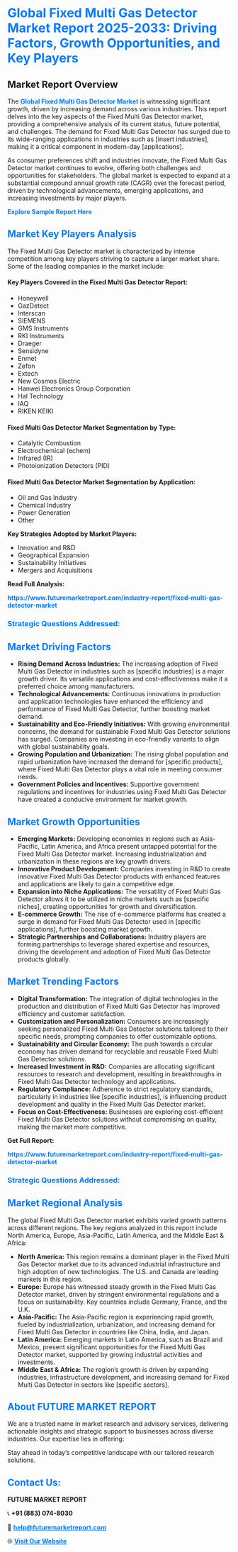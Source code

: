 <h1 style="color: #007BFF;">Global Fixed Multi Gas Detector Market Report 2025-2033: Driving Factors, Growth Opportunities, and Key Players</h1>

<section id="overview">
<h2>Market Report Overview</h2>
<p>The <a href="https://www.futuremarketreport.com/industry-report/fixed-multi-gas-detector-market" style="color: #007BFF; text-decoration: none;"><strong>Global Fixed Multi Gas Detector Market</strong></a> is witnessing significant growth, driven by increasing demand across various industries. This report delves into the key aspects of the Fixed Multi Gas Detector market, providing a comprehensive analysis of its current status, future potential, and challenges. The demand for Fixed Multi Gas Detector has surged due to its wide-ranging applications in industries such as [insert industries], making it a critical component in modern-day [applications].</p>
<p>As consumer preferences shift and industries innovate, the Fixed Multi Gas Detector market continues to evolve, offering both challenges and opportunities for stakeholders. The global market is expected to expand at a substantial compound annual growth rate (CAGR) over the forecast period, driven by technological advancements, emerging applications, and increasing investments by major players.</p>
</section>

<section id="overview">
<p><a href="https://www.futuremarketreport.com/request-sample/reportId=81718" style="color: #007BFF; text-decoration: none;"><strong>Explore Sample Report Here</strong></a></p>
</section>

<section id="key-players">
<h2 style="color: #007BFF;">Market Key Players Analysis</h2>
<p>The Fixed Multi Gas Detector market is characterized by intense competition among key players striving to capture a larger market share. Some of the leading companies in the market include:</p>
<h4>Key Players Covered in the Fixed Multi Gas Detector Report:</h4>
<ul><li>Honeywell</li><li>GazDetect</li><li>Interscan</li><li>SIEMENS</li><li>GMS Instruments</li><li>RKI Instruments</li><li>Draeger</li><li>Sensidyne</li><li>Enmet</li><li>Zefon</li><li>Extech</li><li>New Cosmos Electric</li><li>Hanwei Electronics Group Corporation</li><li>Hal Technology</li><li>IAQ</li><li>RIKEN KEIKI</li></ul>
<h4>Fixed Multi Gas Detector Market Segmentation by Type:</h4>
<ul><li>Catalytic Combustion</li><li>Electrochemical (echem)</li><li>Infrared (IR)</li><li>Photoionization Detectors (PID)</li></ul>

<h4>Fixed Multi Gas Detector Market Segmentation by Application:</h4>
<ul><li>Oil and Gas Industry</li><li>Chemical Industry</li><li>Power Generation</li><li>Other</li></ul>
<p><strong>Key Strategies Adopted by Market Players:</strong></p>
<ul>
<li>Innovation and R&D</li>
<li>Geographical Expansion</li>
<li>Sustainability Initiatives</li>
<li>Mergers and Acquisitions</li>
</ul>
</section>

<section>
<p><strong>Read Full Analysis: </strong></p><a href="https://www.futuremarketreport.com/industry-report/fixed-multi-gas-detector-market" style="color: #007BFF; text-decoration: none;"><strong>https://www.futuremarketreport.com/industry-report/fixed-multi-gas-detector-market</strong></a>
<h3 style="color: #007BFF;">Strategic Questions Addressed:</h3>
</section>

<section id="driving-factors">
<h2 style="color: #007BFF;">Market Driving Factors</h2>
<ul>
<li><strong>Rising Demand Across Industries:</strong> The increasing adoption of Fixed Multi Gas Detector in industries such as [specific industries] is a major growth driver. Its versatile applications and cost-effectiveness make it a preferred choice among manufacturers.</li>
<li><strong>Technological Advancements:</strong> Continuous innovations in production and application technologies have enhanced the efficiency and performance of Fixed Multi Gas Detector, further boosting market demand.</li>
<li><strong>Sustainability and Eco-Friendly Initiatives:</strong> With growing environmental concerns, the demand for sustainable Fixed Multi Gas Detector solutions has surged. Companies are investing in eco-friendly variants to align with global sustainability goals.</li>
<li><strong>Growing Population and Urbanization:</strong> The rising global population and rapid urbanization have increased the demand for [specific products], where Fixed Multi Gas Detector plays a vital role in meeting consumer needs.</li>
<li><strong>Government Policies and Incentives:</strong> Supportive government regulations and incentives for industries using Fixed Multi Gas Detector have created a conducive environment for market growth.</li>
</ul>
</section>

<section id="growth-opportunities">
<h2 style="color: #007BFF;">Market Growth Opportunities</h2>
<ul>
<li><strong>Emerging Markets:</strong> Developing economies in regions such as Asia-Pacific, Latin America, and Africa present untapped potential for the Fixed Multi Gas Detector market. Increasing industrialization and urbanization in these regions are key growth drivers.</li>
<li><strong>Innovative Product Development:</strong> Companies investing in R&D to create innovative Fixed Multi Gas Detector products with enhanced features and applications are likely to gain a competitive edge.</li>
<li><strong>Expansion into Niche Applications:</strong> The versatility of Fixed Multi Gas Detector allows it to be utilized in niche markets such as [specific niches], creating opportunities for growth and diversification.</li>
<li><strong>E-commerce Growth:</strong> The rise of e-commerce platforms has created a surge in demand for Fixed Multi Gas Detector used in [specific applications], further boosting market growth.</li>
<li><strong>Strategic Partnerships and Collaborations:</strong> Industry players are forming partnerships to leverage shared expertise and resources, driving the development and adoption of Fixed Multi Gas Detector products globally.</li>
</ul>
</section>

<section id="trending-factors">
<h2 style="color: #007BFF;">Market Trending Factors</h2>
<ul>
<li><strong>Digital Transformation:</strong> The integration of digital technologies in the production and distribution of Fixed Multi Gas Detector has improved efficiency and customer satisfaction.</li>
<li><strong>Customization and Personalization:</strong> Consumers are increasingly seeking personalized Fixed Multi Gas Detector solutions tailored to their specific needs, prompting companies to offer customizable options.</li>
<li><strong>Sustainability and Circular Economy:</strong> The push towards a circular economy has driven demand for recyclable and reusable Fixed Multi Gas Detector solutions.</li>
<li><strong>Increased Investment in R&D:</strong> Companies are allocating significant resources to research and development, resulting in breakthroughs in Fixed Multi Gas Detector technology and applications.</li>
<li><strong>Regulatory Compliance:</strong> Adherence to strict regulatory standards, particularly in industries like [specific industries], is influencing product development and quality in the Fixed Multi Gas Detector market.</li>
<li><strong>Focus on Cost-Effectiveness:</strong> Businesses are exploring cost-efficient Fixed Multi Gas Detector solutions without compromising on quality, making the market more competitive.</li>
</ul>
</section>

<section>
<p><strong>Get Full Report: </strong></p><a href="https://www.futuremarketreport.com/industry-report/fixed-multi-gas-detector-market" style="color: #007BFF; text-decoration: none;"><strong>https://www.futuremarketreport.com/industry-report/fixed-multi-gas-detector-market</strong></a>
<h3 style="color: #007BFF;">Strategic Questions Addressed:</h3>
</section>


<section id="regional-analysis">
<h2 style="color: #007BFF;">Market Regional Analysis</h2>
<p>The global Fixed Multi Gas Detector market exhibits varied growth patterns across different regions. The key regions analyzed in this report include North America, Europe, Asia-Pacific, Latin America, and the Middle East & Africa:</p>
<ul>
<li><strong>North America:</strong> This region remains a dominant player in the Fixed Multi Gas Detector market due to its advanced industrial infrastructure and high adoption of new technologies. The U.S. and Canada are leading markets in this region.</li>
<li><strong>Europe:</strong> Europe has witnessed steady growth in the Fixed Multi Gas Detector market, driven by stringent environmental regulations and a focus on sustainability. Key countries include Germany, France, and the U.K.</li>
<li><strong>Asia-Pacific:</strong> The Asia-Pacific region is experiencing rapid growth, fueled by industrialization, urbanization, and increasing demand for Fixed Multi Gas Detector in countries like China, India, and Japan.</li>
<li><strong>Latin America:</strong> Emerging markets in Latin America, such as Brazil and Mexico, present significant opportunities for the Fixed Multi Gas Detector market, supported by growing industrial activities and investments.</li>
<li><strong>Middle East & Africa:</strong> The region’s growth is driven by expanding industries, infrastructure development, and increasing demand for Fixed Multi Gas Detector in sectors like [specific sectors].</li>
</ul>
</section>

<footer>
<h2 style="color: #007BFF;">About FUTURE MARKET REPORT</h2>
<p>We are a trusted name in market research and advisory services, delivering actionable insights and strategic support to businesses across diverse industries. Our expertise lies in offering:</p>

<p>Stay ahead in today’s competitive landscape with our tailored research solutions.</p>

<h2 style="color: #007BFF;">Contact Us:</h2>
<p><strong>FUTURE MARKET REPORT</strong></p>
<p>📞 <strong>+91 (883) 074-8030</strong></p>
<p>📧 <strong><a href="mailto:help@futuremarketreport.com" style="color: #007BFF;">help@futuremarketreport.com</a></strong></p>
<p>🌐 <strong><a href="https://www.futuremarketreport.com/" style="color: #007BFF;">Visit Our Website</a></strong></p>
</footer>